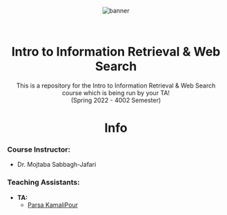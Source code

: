 <p align="center">
  <img alt="banner" src="https://user-images.githubusercontent.com/51443025/156167837-9da24e1c-9c3b-41a2-b9be-7be9b1748a9d.jpg">
</p>

<br />
<p align="center">
  
  <h1 align="center">Intro to Information Retrieval & Web Search</h1>

  <p align="center">
    This is a repository for the Intro to Information Retrieval & Web Search course which is being run by your TA!
    <br />
    (Spring 2022 - 4002 Semester)
  <br />

<p align="center">
  <h1 align="center"> Info </h1>
<p h2 align="center">

### Course Instructor:
* Dr. Mojtaba Sabbagh-Jafari

### Teaching Assistants:
* **TA:**
  * [Parsa KamaliPour](https://github.com/benymaxparsa)
